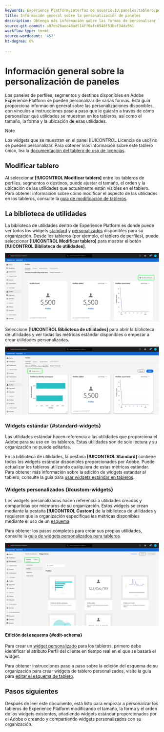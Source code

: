 ```yaml
---
keywords: Experience Platform;interfaz de usuario;IU;paneles;tablero;perfiles;segmentos;destinos
title: Información general sobre la personalización de paneles
description: Obtenga más información sobre las formas de personalizar los datos que se muestran en los paneles de Adobe Experience Platform.
source-git-commit: a07eb2baec48ad514ff0afc0548f53baf34da561
workflow-type: tm+mt
source-wordcount: '457'
ht-degree: 0%

---
```



# Información general sobre la personalización de paneles

Los paneles de perfiles, segmentos y destinos disponibles en Adobe Experience Platform se pueden personalizar de varias formas. Esta guía proporciona información general sobre las personalizaciones disponibles, con vínculos a instrucciones paso a paso que le guiarán a través de cómo personalizar qué utilidades se muestran en los tableros, así como el tamaño, la forma y la ubicación de esas utilidades.

>[!NOTE]
>
>Los widgets que se muestran en el panel [!UICONTROL Licencia de uso] no se pueden personalizar. Para obtener más información sobre este tablero único, lea la [documentación del tablero de uso de licencias](../guides/license-usage.md).

## Modificar tablero

Al seleccionar **[!UICONTROL Modificar tablero]** entre los tableros de perfiles, segmentos o destinos, puede ajustar el tamaño, el orden y la ubicación de las utilidades que actualmente están visibles en el tablero. Para obtener información sobre cómo modificar el aspecto de las utilidades en los tableros, consulte la [guía de modificación de tableros](modify.md).

## La biblioteca de utilidades

La biblioteca de utilidades dentro de Experience Platform es donde puede ver todos los widgets [standard](#standard-widgets) y [personalizados](#custom-widgets) disponibles para su organización. Desde los tableros (por ejemplo, el tablero de perfiles), puede seleccionar **[!UICONTROL Modificar tablero]** para mostrar el botón **[!UICONTROL Biblioteca de utilidades]**.

![](../images/customization/modify-dashboard.png)

Seleccione **[!UICONTROL Biblioteca de utilidades]** para abrir la biblioteca de utilidades y ver todas las métricas estándar disponibles o empezar a crear utilidades personalizadas.

![](../images/customization/widget-library-button.png)

### Widgets estándar {#standard-widgets}

Las utilidades estándar hacen referencia a las utilidades que proporciona el Adobe para su uso en los tableros. Estas utilidades son de solo lectura y su organización no puede editarlas.

En la biblioteca de utilidades, la pestaña **[!UICONTROL Standard]** contiene todos los widgets estándar disponibles proporcionados por Adobe. Puede actualizar los tableros utilizando cualquiera de estas métricas estándar. Para obtener más información sobre la adición de widgets estándar al tablero, consulte la guía para [usar widgets estándar en tableros](standard-widgets.md).

### Widgets personalizados {#custom-widgets}

Los widgets personalizados hacen referencia a utilidades creadas y compartidas por miembros de su organización. Estos widgets se crean mediante la pestaña **[!UICONTROL Custom]** de la biblioteca de utilidades y requieren que la organización especifique las métricas disponibles mediante el uso de un [esquema](#edit-schema)

Para obtener los pasos completos para crear sus propias utilidades, consulte la [guía de widgets personalizados para tableros](custom-widgets.md).

![](../images/customization/widget-library.png)

#### Edición del esquema {#edit-schema}

Para crear un [widget personalizado](#custom-widgets) para los tableros, primero debe identificar el atributo Perfil del cliente en tiempo real en el que se basará el widget.

Para obtener instrucciones paso a paso sobre la edición del esquema de su organización para crear widgets de tablero personalizados, visite la guía para [editar el esquema de tablero](edit-schema.md).

## Pasos siguientes

Después de leer este documento, está listo para empezar a personalizar los tableros de Experience Platform modificando el tamaño, la forma y el orden de los widgets existentes, añadiendo widgets estándar proporcionados por el Adobe o creando y compartiendo widgets personalizados con su organización.
